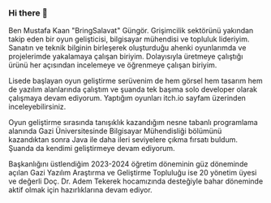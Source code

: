 ### Hi there 👋

<!--
<div id="header" align="center">
  <img src="https://media.giphy.com/media/M9gbBd9nbDrOTu1Mqx/giphy.gif" width="100"/>
</div>
-->
Ben Mustafa Kaan "BringSalavat" Güngör. Grişimcilik sektörünü yakından takip eden bir oyun gelişticisi, bilgisayar mühendisi ve topluluk lideriyim. Sanatın ve teknik bilginin birleşerek oluşturduğu ahenki oyunlarımda ve projelerimde yakalamaya çalışan biriyim. Dolayısıyla üretmeye çalıştığı ürünü her açısından incelemeye ve öğrenmeye çalışan biriyim.   

Lisede başlayan oyun geliştirme serüvenim de hem görsel hem tasarım hem de yazılım alanlarında çalıştım ve şuanda tek başıma solo developer olarak çalışmaya devam ediyorum. Yaptığım oyunları itch.io sayfam üzerinden inceleyebilirsiniz.  

Oyun geliştirme sırasında tanışıklık kazandığım nesne tabanlı programlama alanında Gazi Üniversitesinde Bilgisayar Mühendisliği bölümünü kazandıktan sonra Java ile daha ileri seviyelere çıkma fırsatı buldum. Şuanda da kendimi geliştirmeye devam ediyorum. 

Başkanlığını üstlendiğim 2023-2024 öğretim döneminin güz döneminde açılan Gazi Yazılım Araştırma ve Geliştirme Topluluğu ise 20 yönetim üyesi ve değerli Doç. Dr. Adem Tekerek hocamızında desteğiyle bahar döneminde aktif olmak için hazırlıklarına devam ediyor.

<!--
**MustafaKaanGungor/MustafaKaanGungor** is a ✨ _special_ ✨ repository because its `README.md` (this file) appears on your GitHub profile.

Here are some ideas to get you started:

- 🔭 I’m currently working on ...
- 🌱 I’m currently learning ...
- 👯 I’m looking to collaborate on ...
- 🤔 I’m looking for help with ...
- 💬 Ask me about ...
- 📫 How to reach me: ...
- 😄 Pronouns: ...
- ⚡ Fun fact: ...
-->
